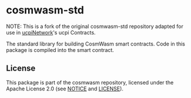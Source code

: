 # cosmwasm-std

[comment]: <> ([![cosmwasm-std on crates.io]&#40;https://img.shields.io/crates/v/cosmwasm-std.svg&#41;]&#40;https://crates.io/crates/cosmwasm-std&#41;)

NOTE: This is a fork of the original cosmwasm-std repository adapted for use in [ucpiNetwork](https://ucpi.network)'s
ucpi Contracts.

The standard library for building CosmWasm smart contracts. Code in this package
is compiled into the smart contract.

## License

This package is part of the cosmwasm repository, licensed under the Apache
License 2.0 (see
[NOTICE](https://github.com/CosmWasm/cosmwasm/blob/master/NOTICE) and
[LICENSE](https://github.com/CosmWasm/cosmwasm/blob/master/LICENSE)).
